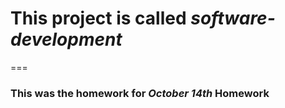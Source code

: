 # This project is called *software-development*
===
### This was the homework for _October 14th_ Homework 
